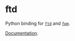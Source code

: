 # ftd

Python binding for [`ftd`](https://ftd.dev) and [`fpm`](https://fpm.dev).

[Documentation](https://fifthtry.github.io/python.ftd.dev/).
